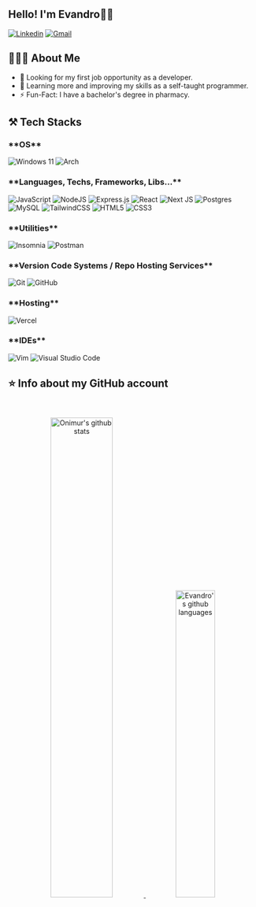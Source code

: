 ## Hello! I'm <strong>Evandro</strong>👋🏻

[![Linkedin](https://img.shields.io/badge/linkedin-%230077B5.svg?style=for-the-badge&logo=linkedin&logoColor=white)](https://www.linkedin.com/in/evandro-souzac/)
[![Gmail](https://img.shields.io/badge/Gmail-D14836?style=for-the-badge&logo=gmail&logoColor=white)](mailto:evandro.souzac@gmail.com)

## 🧑🏻‍💻 <strong>About Me</strong>
- 👀 Looking for my first job opportunity as a developer. 
- 🌱 Learning more and improving my skills as a self-taught programmer.
- ⚡️ Fun-Fact: I have a bachelor's degree in pharmacy.


## ⚒️ <strong>Tech Stacks</strong>

<h3>**OS**</h3>

![Windows 11](https://img.shields.io/badge/Windows%2011-%230079d5.svg?style=for-the-badge&logo=Windows%2011&logoColor=white)
![Arch](https://img.shields.io/badge/Arch%20Linux-1793D1?logo=arch-linux&logoColor=fff&style=for-the-badge)

<h3>**Languages, Techs, Frameworks, Libs...**</h3>

![JavaScript](https://img.shields.io/badge/javascript-%23323330.svg?style=for-the-badge&logo=javascript&logoColor=%23F7DF1E)
![NodeJS](https://img.shields.io/badge/node.js-6DA55F?style=for-the-badge&logo=node.js&logoColor=white)
![Express.js](https://img.shields.io/badge/express.js-%23404d59.svg?style=for-the-badge&logo=express&logoColor=%2361DAFB)
![React](https://img.shields.io/badge/react-%2320232a.svg?style=for-the-badge&logo=react&logoColor=%2361DAFB)
![Next JS](https://img.shields.io/badge/Next-black?style=for-the-badge&logo=next.js&logoColor=white)
![Postgres](https://img.shields.io/badge/postgres-%23316192.svg?style=for-the-badge&logo=postgresql&logoColor=white)
![MySQL](https://img.shields.io/badge/mysql-%2300f.svg?style=for-the-badge&logo=mysql&logoColor=white)
![TailwindCSS](https://img.shields.io/badge/tailwindcss-%2338B2AC.svg?style=for-the-badge&logo=tailwind-css&logoColor=white)
![HTML5](https://img.shields.io/badge/html5-%23E34F26.svg?style=for-the-badge&logo=html5&logoColor=white)
![CSS3](https://img.shields.io/badge/css3-%231572B6.svg?style=for-the-badge&logo=css3&logoColor=white)

<h3>**Utilities**</h3>

![Insomnia](https://img.shields.io/badge/Insomnia-black?style=for-the-badge&logo=insomnia&logoColor=5849BE)
![Postman](https://img.shields.io/badge/Postman-FF6C37?style=for-the-badge&logo=postman&logoColor=white)

<h3>**Version Code Systems / Repo Hosting Services**</h3>

![Git](https://img.shields.io/badge/git-%23F05033.svg?style=for-the-badge&logo=git&logoColor=white)
![GitHub](https://img.shields.io/badge/github-%23121011.svg?style=for-the-badge&logo=github&logoColor=white)

<h3>**Hosting**</h3>

![Vercel](https://img.shields.io/badge/vercel-%23000000.svg?style=for-the-badge&logo=vercel&logoColor=white)

<h3>**IDEs**</h3>

![Vim](https://img.shields.io/badge/VIM-%2311AB00.svg?style=for-the-badge&logo=vim&logoColor=white)
![Visual Studio Code](https://img.shields.io/badge/Visual%20Studio%20Code-0078d7.svg?style=for-the-badge&logo=visual-studio-code&logoColor=white)

## ⭐ <strong>Info about my GitHub account</strong>

&nbsp;

<p align="center">
  <a href="https://github.com/evans-costa">
      <img style= "width: 50%" alt="Onimur's github stats" src="https://github-readme-stats.vercel.app/api?username=evans-costa&show_icons=true&theme=synthwave" /> 
      <img style= "width: 40%" alt="Evandro's github languages" src="https://github-readme-stats.vercel.app/api/top-langs/?username=evans-costa&hide=html&layout=compact&theme=synthwave"/>
  </a>
</p>

